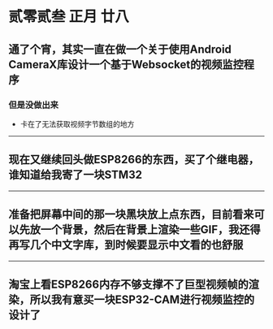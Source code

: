 # 贰零贰叁 正月 廿八

## 通了个宵，其实一直在做一个关于使用Android CameraX库设计一个基于Websocket的视频监控程序

### 但是没做出来

- 卡在了无法获取视频字节数组的地方

---

## 现在又继续回头做ESP8266的东西，买了个继电器，谁知道给我寄了一块STM32

---

## 准备把屏幕中间的那一块黑块放上点东西，目前看来可以先放一个背景，然后在背景上渲染一些GIF，我还得再写几个中文字库，到时候要显示中文看的也舒服

---

## 淘宝上看ESP8266内存不够支撑不了巨型视频帧的渲染，所以我有意买一块ESP32-CAM进行视频监控的设计了
